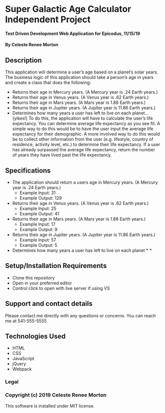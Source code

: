 # Super Galactic Age Calculator Independent Project
#### Test Driven Development Web Application for Epicodus, 11/15/19
#### By Celeste Renee Morton
## Description
This application will determine a user’s age based on a planet’s solar years. The business logic of this application should take a person’s age in years and create a class that does the following:
* Returns their age in Mercury years. (A Mercury year is .24 Earth years.)
* Returns their age in Venus years. (A Venus year is .62 Earth years.)
* Returns their age in Mars years. (A Mars year is 1.88 Earth years.)
* Returns their age in Jupiter years. (A Jupiter year is 11.86 Earth years.)
* Determines how many years a user has left to live on each planet… (yikes!) To do this, the application will have to calculate the user’s life expectancy. You can determine average life expectancy as you see fit. A simple way to do this would be to have the user input the average life expectancy for their demographic. A more involved way to do this would be to collect other information from the user (e.g. lifestyle, country of residence, activity level, etc.) to determine their life expectancy. If a user has already surpassed the average life expectancy, return the number of years they have lived past the life expectancy.
## Specifications
* The application should return a users age in Mercury years. (A Mercury year is .24 Earth years.) 
     * Example Input: 31
     * Example Output: 129
* Returns their age in Venus years. (A Venus year is .62 Earth years.)
     * Example Input: 25
     * Example Output: 41
* Returns their age in Mars years. (A Mars year is 1.88 Earth years.)
    * Example Input: 17
    * Example Output: 9
* Returns their age in Jupiter years. (A Jupiter year is 11.86 Earth years.)
    * Example Input: 57
    * Example Output: 5
* Determines how many years a user has left to live on each planet
    *
    *
## Setup/Installation Requirements
* Clone this repository
* Open in your preferred editor
* Control click to open with live server if using VS
## Support and contact details
Please contact me directly with any questions or concerns. You can reach me at 541-555-5555
## Technologies Used
* HTML
* CSS
* JavaScript
* jQuery
* Webpack
### Legal
### Copyright (c) 2019 Celeste Renee Morton
This software is installed under MIT license.
